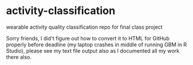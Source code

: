 # activity-classification
wearable activity quality classification
repo for final class project

Sorry friends, I did't figure out how to convert it to HTML for GitHub properly before deadline (my laptop crashes in middle of running GBM in R Studio), please see my text file output also as I documented all my work there also.
